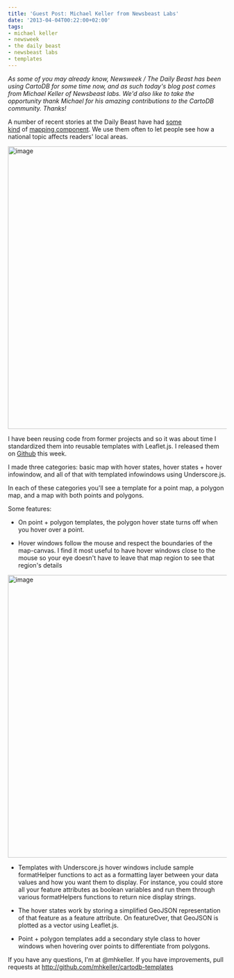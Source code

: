 ```yaml
---
title: 'Guest Post: Michael Keller from Newsbeast Labs'
date: '2013-04-04T00:22:00+02:00'
tags:
- michael keller
- newsweek
- the daily beast
- newsbeast labs
- templates
---
```


_As some of you may already know, Newsweek / The Daily Beast has been using CartoDB for some time now, and as such today's blog post comes from Michael Keller of Newsbeast labs. We'd also like to take the opportunity thank Michael for his amazing contributions to the CartoDB community. Thanks!_

A number of recent stories at the Daily Beast have had <a href="http://www.thedailybeast.com/articles/2013/01/22/interactive-map-america-s-abortion-clinics.html">some kind</a> of <a href="http://thedailybeast.thisisyourreponguns.com/#Pane=detail&amp;rep_id=F000451">mapping component</a>. We use them often to let people see how a national topic affects readers' local areas.

<a href="http://mhkeller.github.com/cartodb-templates/"><img alt="image" src="http://i.imgur.com/xgTnGL7.png" width="650px"/></a>

I have been reusing code from former projects and so it was about time I standardized them into reusable templates with Leaflet.js. I released them on <a href="http://mhkeller.github.com/cartodb-templates">Github</a> this week. 

I made three categories: basic map with hover states, hover states + hover infowindow, and all of that with templated infowindows using Underscore.js.

In each of these categories you'll see a template for a point map, a polygon map, and a map with both points and polygons.

Some features:

- On point + polygon templates, the polygon hover state turns off when you hover over a point.

- Hover windows follow the mouse and respect the boundaries of the map-canvas. I find it most useful to have hover windows close to the mouse so your eye doesn't have to leave that map region to see that region's details

<a href="http://mhkeller.github.com/cartodb-templates/"><img alt="image" src="http://i.imgur.com/DOuLfi1.png" width="650px"/></a>

- Templates with Underscore.js hover windows include sample formatHelper functions to act as a formatting layer between your data values and how you want them to display. For instance, you could store all your feature attributes as boolean variables and run them through various formatHelpers functions to return nice display strings.

- The hover states work by storing a simplified GeoJSON representation of that feature as a feature attribute. On featureOver, that GeoJSON is plotted as a vector using Leaflet.js.

- Point + polygon templates add a secondary style class to hover windows when hovering over points to differentiate from polygons.

If you have any questions, I'm at @mhkeller. If you have improvements, pull requests at <a href="http://github.com/mhkeller/cartodb-templates"><a href="http://github.com/mhkeller/cartodb-templates">http://github.com/mhkeller/cartodb-templates</a></a>
